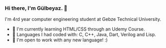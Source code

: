 ### Hi there, I'm Gülbeyaz. 👋


I'm 4rd year computer engineering student at Gebze Technical University.
- 🌱 I'm currently learning HTML/CSS through an Udemy Course.
- 🌱 Languages I had coded with: C, C++, Java, Dart, Verilog and Lisp.
- 🌱 I'm open to work with any new language! :) 


